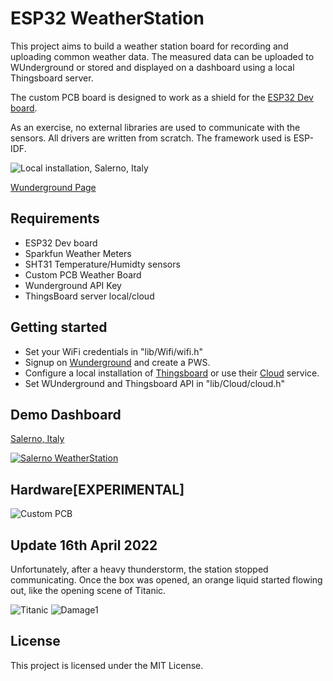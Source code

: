 # ESP32 WeatherStation 
This project aims to build a weather station board for recording and uploading common weather data. The measured data can be uploaded to WUnderground or stored and displayed on a dashboard using a local Thingsboard server.

The custom PCB board is designed to work as a shield for the [ESP32 Dev board](https://www.az-delivery.de/it/products/esp32-developmentboard).

As an exercise, no external libraries are used to communicate with the sensors. All drivers are written from scratch. The framework used is ESP-IDF.

![Local installation, Salerno, Italy](https://i.ibb.co/0tcJq8N/photo-2021-09-26-17-05-20.jpg)

[Wunderground Page](https://www.wunderground.com/dashboard/pws/IBARON16/)

## Requirements
 - ESP32 Dev board 
 - Sparkfun Weather Meters
 - SHT31 Temperature/Humidty sensors
 - Custom PCB Weather Board
 - Wunderground API Key
 - ThingsBoard server local/cloud

## Getting started
- Set your WiFi credentials in "lib/Wifi/wifi.h"
- Signup on [Wunderground](https://www.wunderground.com/member/devices) and create a PWS.
- Configure a local installation of [Thingsboard](https://thingsboard.io/) or use their [Cloud](https://thingsboard.cloud/) service.
- Set WUnderground and Thingsboard API  in "lib/Cloud/cloud.h"

## Demo Dashboard
[Salerno, Italy](https://bit.ly/3zLmFFb)

[
![Salerno WeatherStation](https://i.ibb.co/GpYNhDy/Screenshot-2021-09-26-at-17-35-48.png "Salerno WeatherStation")](https://bit.ly/3zLmFFb)

## Hardware[EXPERIMENTAL]
![Custom PCB](https://i.ibb.co/HCTZjY3/Screenshot-2021-09-26-at-17-54-37.png)

## Update 16th April 2022
Unfortunately, after a heavy thunderstorm, the station stopped communicating. Once the box was opened, an orange liquid started flowing out, like the opening scene of Titanic.


![Titanic](https://github.com/mirkomatonti/ESP32Weather_Station/blob/main/Titanic_Beginning_Scene.gif)
![Damage1](https://i.ibb.co/tm3cYzZ/photo-2022-04-16-11-28-03.jpg)

## License

This project is licensed under the MIT License.




